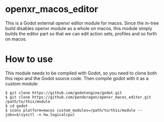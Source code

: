 # openxr_macos_editor
This is a Godot external openxr editor module for macos. Since the in-tree build disables openxr module as a whole on macos, this module simply builds the editor part so that we can edit action sets, profiles and so forth on macos.
# How to use
This module needs to be compiled with Godot, so you need to clone both this repo and the Godot source code. Then compile godot with it as a custom module:
```shell
$ git clone https://github.com/godotengine/godot.git
$ git clone https://github.com/pendoragon/openxr_macos_editor.git /path/to/this/module
$ cd godot
$ scons platform=macos custom_modules=/path/to/this/module --jobs=$(sysctl -n hw.logicalcpu)
```